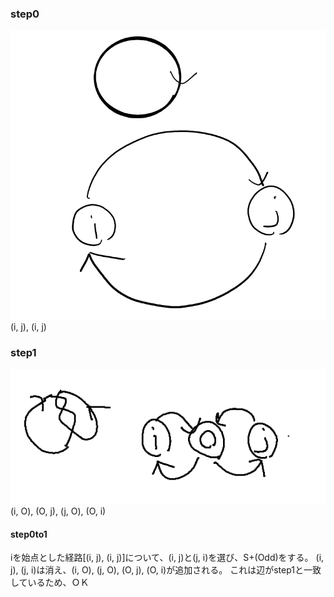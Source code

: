 ### step0
![step0](../docs/images/step0.png)
(i, j), (i, j)

### step1
![step1](../docs/images/step1.png)
(i, O), (O, j), (j, O), (O, i)

#### step0to1
iを始点とした経路[(i, j), (i, j)]について、(i, j)と(j, i)を選び、S+(Odd)をする。
(i, j), (j, i)は消え、(i, O), (j, O), (O, j), (O, i)が追加される。
これは辺がstep1と一致しているため、ＯＫ
